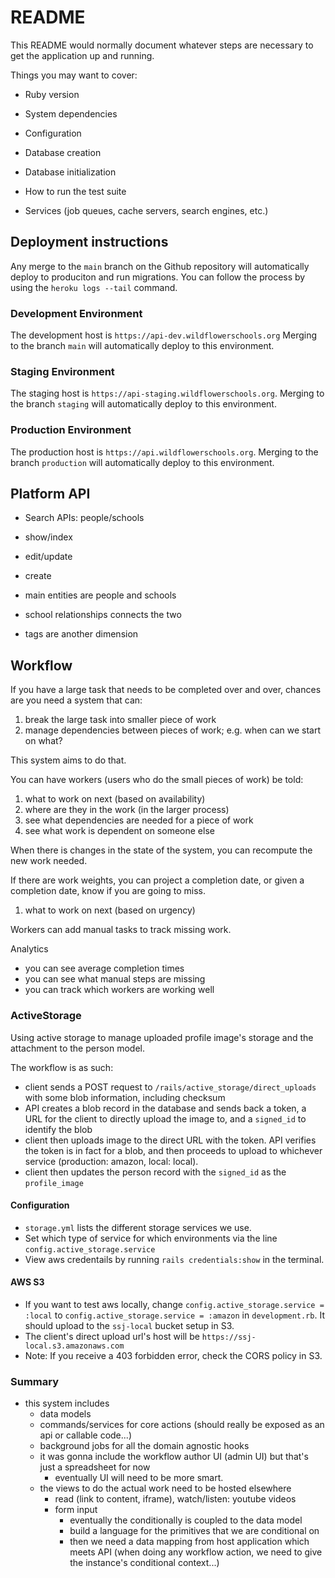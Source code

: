 # README

This README would normally document whatever steps are necessary to get the
application up and running.

Things you may want to cover:

* Ruby version

* System dependencies

* Configuration

* Database creation

* Database initialization

* How to run the test suite

* Services (job queues, cache servers, search engines, etc.)

## Deployment instructions

Any merge to the `main` branch on the Github repository will automatically deploy to produciton and run migrations.
You can follow the process by using the `heroku logs --tail` command.

### Development Environment

The development host is `https://api-dev.wildflowerschools.org`
Merging to the branch `main` will automatically deploy to this environment.

### Staging Environment

The staging host is `https://api-staging.wildflowerschools.org`.
Merging to the branch `staging` will automatically deploy to this environment.

### Production Environment

The production host is `https://api.wildflowerschools.org`.
Merging to the branch `production` will automatically deploy to this environment.


## Platform API

- Search APIs: people/schools
- show/index
- edit/update
- create

- main entities are people and schools
- school relationships connects the two

- tags are another dimension

## Workflow
If you have a large task that needs to be completed over and over, chances are you need a system that can:
1) break the large task into smaller piece of work
2) manage dependencies between pieces of work; e.g. when can we start on what?

This system aims to do that.

You can have workers (users who do the small pieces of work) be told:
1) what to work on next (based on availability)
2) where are they in the work (in the larger process)
3) see what dependencies are needed for a piece of work
4) see what work is dependent on someone else

When there is changes in the state of the system, you can recompute the new work needed.

If there are work weights, you can project a completion date, or given a completion date, know if you are going to miss.
1) what to work on next (based on urgency)

Workers can add manual tasks to track missing work.

Analytics
- you can see average completion times
- you can see what manual steps are missing
- you can track which workers are working well

### ActiveStorage
Using active storage to manage uploaded profile image's storage and the attachment to the person model. 

The workflow is as such:
- client sends a POST request to `/rails/active_storage/direct_uploads` with some blob information, including checksum
- API creates a blob record in the database and sends back a token, a URL for the client to directly upload the image to, and a `signed_id` to identify the blob
- client then uploads image to the direct URL with the token. API verifies the token is in fact for a blob, and then proceeds to upload to whichever service (production: amazon, local: local). 
- client then updates the person record with the `signed_id` as the `profile_image`

#### Configuration
- `storage.yml` lists the different storage services we use.
- Set which type of service for which environments via the line `config.active_storage.service`
- View aws credentails by running `rails credentials:show` in the terminal.

#### AWS S3
- If you want to test aws locally, change `config.active_storage.service = :local` to `config.active_storage.service = :amazon` in `development.rb`. It should upload to the `ssj-local` bucket setup in S3.
- The client's direct upload url's host will be `https://ssj-local.s3.amazonaws.com`
- Note: If you receive a 403 forbidden error, check the CORS policy in S3. 

### Summary
- this system includes
  - data models
  - commands/services for core actions (should really be exposed as an api or callable code...)
  - background jobs for all the domain agnostic hooks
  - it was gonna include the workflow author UI (admin UI) but that's just a spreadsheet for now
    - eventually UI will need to be more smart.
  - the views to do the actual work need to be hosted elsewhere
    - read (link to content, iframe), watch/listen: youtube videos
    - form input
      - eventually the conditionally is coupled to the data model
      - build a language for the primitives that we are conditional on
      - then we need a data mapping from host application which meets API (when doing any workflow action, we need to give the instance's conditional context...)

